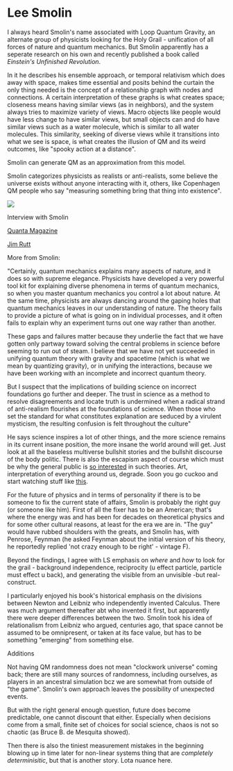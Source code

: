 # Lee Smolin

I always heard Smolin's name associated with Loop Quantum Gravity, an
alternate group of physicists looking for the Holy Grail - unification
of all forces of nature and quantum mechanics. But Smolin apparently
has a seperate research on his own and recently published a book
called *Einstein's Unfinished Revolution*.

In it he describes his ensemble approach, or temporal relativism which
does away with space, makes time essential and posits behind the
curtain the only thing needed is the concept of a relationship graph
with nodes and connections. A certain interpretation of these graphs
is what creates space; closeness means having similar views (as in
neighbors), and the system always tries to maximize variety of
views. Macro objects like people would have less change to have
similar views, but small objects can and do have similar views such as
a water molecule, which is similar to all water molecules. This
similarity, seeking of diverse views while it transitions into what we
see is space, is what creates the illusion of QM and its weird
outcomes, like "spooky action at a distance".

Smolin can generate QM as an approximation from this model. 

Smolin categorizes physicists as realists or anti-realists, some
believe the universe exists without anyone interacting with it,
others, like Copenhagen QM people who say "measuring something bring
that thing into existence".

[![](http://img.youtube.com/vi/r-L690pQhuo/0.jpg)](https://youtu.be/r-L690pQhuo?t=902)

Interview with Smolin

[Quanta Magazine](https://www.quantamagazine.org/were-stuck-inside-the-universe-lee-smolin-has-an-idea-for-how-to-study-it-anyway-20190627/)

[Jim Rutt](https://twitter.com/jim_rutt/status/1154701707537989632)

More from Smolin: 

"Certainly, quantum mechanics explains many aspects of nature, and it
does so with supreme elegance. Physicists have developed a very
powerful tool kit for explaining diverse phenomena in terms of quantum
mechanics, so when you master quantum mechanics you control a lot
about nature. At the same time, physicists are always dancing around
the gaping holes that quantum mechanics leaves in our understanding of
nature. The theory fails to provide a picture of what is going on in
individual processes, and it often fails to explain why an experiment
turns out one way rather than another.

These gaps and failures matter because they underlie the fact that we
have gotten only partway toward solving the central problems in
science before seeming to run out of steam. I believe that we have not
yet succeeded in unifying quantum theory with gravity and spacetime
(which is what we mean by quantizing gravity), or in unifying the
interactions, because we have been working with an incomplete and
incorrect quantum theory.

But I suspect that the implications of building science on incorrect
foundations go further and deeper. The trust in science as a method to
resolve disagreements and locate truth is undermined when a radical
strand of anti-realism flourishes at the foundations of science. When
those who set the standard for what constitutes explanation are
seduced by a virulent mysticism, the resulting confusion is felt
throughout the culture"

He says science inspires a lot of other things, and the more science
remains in its current insane position, the more insane the world
around will get. Just look at all the baseless multiverse bullshit
stories and the bullshit discourse of the body politic. There is also
the escapism aspect of course which must be why the general public is
[so interested](https://youtu.be/NGH8Rt_SNy8?t=1706) in such
theories. Art, interpretation of everything around us, degrade. Soon
you go cuckoo and start watching stuff like
[this](https://youtu.be/R6G3-Zc9mtM).

For the future of physics and in terms of personality if there is to
be someone to fix the current state of affairs, Smolin is probably the
right guy (or someone like him). First of all the fixer has to be an
American; that's where the energy was and has been for decades on
theoretical physics and for some other cultural reasons, at least for
the era we are in. "The guy" would have rubbed shoulders with the
greats, and Smolin has, with Penrose, Feynman (he asked Feynman about
the initial version of his theory, he reportedly replied 'not crazy
enough to be right' - vintage F).

Beyond the findings, I agree with LS emphasis on _where_ and _how_ to
look for the grail - background independence, reciprocity (u effect
particle, particle must effect u back), and generating the visible
from an unvisible -but real- construct.

I particularly enjoyed his book's historical emphasis on the divisions
between Newton and Leibniz who independently invented Calculus. There
was much argument thereafter abt who invented it first, but apparently
there were deeper differences between the two. Smolin took his idea of
relationalism from Leibniz who argued, centuries ago, that space
cannot be assumed to be omnipresent, or taken at its face value, but
has to be something "emerging" from something else.

Additions

Not having QM randomness does not mean "clockwork universe" coming
back; there are still many sources of randomness, including ourselves,
as players in an ancestral simulation bcz we are somewhat from outside
of "the game". Smolin's own approach leaves the possibility of
unexpected events.

But with the right general enough question, future does become
predictable, one cannot discount that either. Especially when
decisions come from a small, finite set of choices for social science,
chaos is not so chaotic (as Bruce B. de Mesquita showed). 

Then there is also the tiniest measurement mistakes in the beginning
blowing up in time later for non-linear systems thing that are
*completely determinisitic*, but that is another story. Lota nuance
here.
